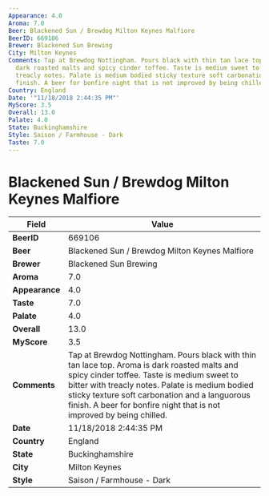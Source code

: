 ```yaml
---
Appearance: 4.0
Aroma: 7.0
Beer: Blackened Sun / Brewdog Milton Keynes Malfiore
BeerID: 669106
Brewer: Blackened Sun Brewing
City: Milton Keynes
Comments: Tap at Brewdog Nottingham. Pours black with thin tan lace top. Aroma is
  dark roasted malts and spicy cinder toffee. Taste is medium sweet to bitter with
  treacly notes. Palate is medium bodied sticky texture soft carbonation and a languorous
  finish. A beer for bonfire night that is not improved by being chilled.
Country: England
Date: '"11/18/2018 2:44:35 PM"'
MyScore: 3.5
Overall: 13.0
Palate: 4.0
State: Buckinghamshire
Style: Saison / Farmhouse - Dark
Taste: 7.0
---
```


# Blackened Sun / Brewdog Milton Keynes Malfiore

| Field         | Value |
|---------------|-------|
| **BeerID** | 669106 |
| **Beer** | Blackened Sun / Brewdog Milton Keynes Malfiore |
| **Brewer** | Blackened Sun Brewing |
| **Aroma** | 7.0 |
| **Appearance** | 4.0 |
| **Taste** | 7.0 |
| **Palate** | 4.0 |
| **Overall** | 13.0 |
| **MyScore** | 3.5 |
| **Comments** | Tap at Brewdog Nottingham. Pours black with thin tan lace top. Aroma is dark roasted malts and spicy cinder toffee. Taste is medium sweet to bitter with treacly notes. Palate is medium bodied sticky texture soft carbonation and a languorous finish. A beer for bonfire night that is not improved by being chilled. |
| **Date** | 11/18/2018 2:44:35 PM |
| **Country** | England |
| **State** | Buckinghamshire |
| **City** | Milton Keynes |
| **Style** | Saison / Farmhouse - Dark |
